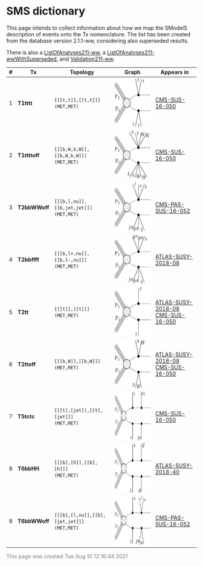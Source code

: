 

# SMS dictionary
This page intends to collect information about how we map the SModelS description of
events onto the Tx nomenclature. The list has been created from the database version 2.1.1-ww, considering also superseded results.

There is also a [ListOfAnalyses211-ww](https://smodels.github.io/docs/ListOfAnalyses211-ww), a [ListOfAnalyses211-wwWithSuperseded](https://smodels.github.io/docs/ListOfAnalyses211-wwWithSuperseded), and [Validation211-ww](Validation211-ww).

| **#** | **Tx** | **Topology** | **Graph** | **Appears in** |
| ----- | ------ | ------------ | --------- | -------------- |
| 1 | <a name="T1tttt"></a>**T1tttt**<br> | `[[[t,t]],[[t,t]]]`<BR>`(MET,MET)` | <img alt="T1tttt" src="../feyn/straight/T1tttt.png" height="130"> | [CMS-SUS-16-050](ListOfAnalyses211-ww#CMS-SUS-16-050)|
| 2 | <a name="T1ttttoff"></a>**T1ttttoff**<br> | `[[[b,W,b,W]],[[b,W,b,W]]]`<BR>`(MET,MET)` | <img alt="T1ttttoff" src="../feyn/straight/T1ttttoff.png" height="130"> | [CMS-SUS-16-050](ListOfAnalyses211-ww#CMS-SUS-16-050)|
| 3 | <a name="T2bbWWoff"></a>**T2bbWWoff**<br> | `[[[b,l,nu]],[[b,jet,jet]]]`<BR>`(MET,MET)` | <img alt="T2bbWWoff" src="../feyn/straight/T2bbWWoff.png" height="130"> | [CMS-PAS-SUS-16-052](ListOfAnalyses211-ww#CMS-PAS-SUS-16-052)|
| 4 | <a name="T2bbffff"></a>**T2bbffff**<br> | `[[[b,l+,nu]],[[b,l-,nu]]]`<BR>`(MET,MET)` | <img alt="T2bbffff" src="../feyn/straight/T2bbffff.png" height="130"> | [ATLAS-SUSY-2018-08](ListOfAnalyses211-ww#ATLAS-SUSY-2018-08)|
| 5 | <a name="T2tt"></a>**T2tt**<br> | `[[[t]],[[t]]]`<BR>`(MET,MET)` | <img alt="T2tt" src="../feyn/straight/T2tt.png" height="130"> | [ATLAS-SUSY-2018-08](ListOfAnalyses211-ww#ATLAS-SUSY-2018-08)<BR>[CMS-SUS-16-050](ListOfAnalyses211-ww#CMS-SUS-16-050)|
| 6 | <a name="T2ttoff"></a>**T2ttoff**<br> | `[[[b,W]],[[b,W]]]`<BR>`(MET,MET)` | <img alt="T2ttoff" src="../feyn/straight/T2ttoff.png" height="130"> | [ATLAS-SUSY-2018-08](ListOfAnalyses211-ww#ATLAS-SUSY-2018-08)<BR>[CMS-SUS-16-050](ListOfAnalyses211-ww#CMS-SUS-16-050)|
| 7 | <a name="T5tctc"></a>**T5tctc**<br> | `[[[t],[jet]],[[t],[jet]]]`<BR>`(MET,MET)` | <img alt="T5tctc" src="../feyn/straight/T5tctc.png" height="130"> | [CMS-SUS-16-050](ListOfAnalyses211-ww#CMS-SUS-16-050)|
| 8 | <a name="T6bbHH"></a>**T6bbHH**<br> | `[[[b],[h]],[[b],[h]]]`<BR>`(MET,MET)` | <img alt="T6bbHH" src="../feyn/straight/T6bbHH.png" height="130"> | [ATLAS-SUSY-2018-40](ListOfAnalyses211-ww#ATLAS-SUSY-2018-40)|
| 9 | <a name="T6bbWWoff"></a>**T6bbWWoff**<br> | `[[[b],[l,nu]],[[b],[jet,jet]]]`<BR>`(MET,MET)` | <img alt="T6bbWWoff" src="../feyn/straight/T6bbWWoff.png" height="130"> | [CMS-PAS-SUS-16-052](ListOfAnalyses211-ww#CMS-PAS-SUS-16-052)|

<font color='grey'>This page was created Tue Aug 10 12:16:44 2021</font>
